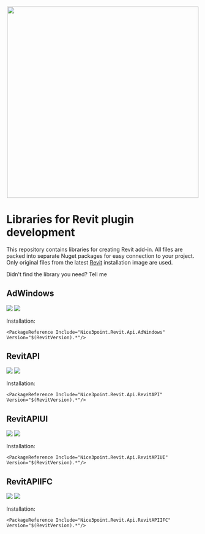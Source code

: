 <h3 align="center"><img src="https://user-images.githubusercontent.com/20504884/151987351-a3eceb30-ad81-49fb-8a45-1b7c945aca84.png" width="500px"></h3>

# Libraries for Revit plugin development

This repository contains libraries for creating Revit add-in. All files are packed into separate Nuget packages for easy connection to your project. Only original files from the
latest [Revit](https://www.autodesk.com/products/revit) installation image are used.

Didn't find the library you need? Tell me

## AdWindows

<p align="left">
  <a href="https://www.nuget.org/packages/Nice3point.Revit.Api.AdWindows"><img src="https://img.shields.io/nuget/vpre/Nice3point.Revit.Api.AdWindows?style=for-the-badge"></a>
  <a href="https://www.nuget.org/packages/Nice3point.Revit.Api.AdWindows"><img src="https://img.shields.io/nuget/dt/Nice3point.Revit.Api.AdWindows?style=for-the-badge"></a>
</p>

Installation:

```text
<PackageReference Include="Nice3point.Revit.Api.AdWindows" Version="$(RevitVersion).*"/>
```

## RevitAPI

<p align="left">
  <a href="https://www.nuget.org/packages/Nice3point.Revit.Api.RevitAPI"><img src="https://img.shields.io/nuget/vpre/Nice3point.Revit.Api.RevitAPI?style=for-the-badge"></a>
  <a href="https://www.nuget.org/packages/Nice3point.Revit.Api.RevitAPI"><img src="https://img.shields.io/nuget/dt/Nice3point.Revit.Api.RevitAPI?style=for-the-badge"></a>
</p>

Installation:

```text
<PackageReference Include="Nice3point.Revit.Api.RevitAPI" Version="$(RevitVersion).*"/>
```

## RevitAPIUI

<p align="left">
  <a href="https://www.nuget.org/packages/Nice3point.Revit.Api.RevitAPIUI"><img src="https://img.shields.io/nuget/vpre/Nice3point.Revit.Api.RevitAPIUI?style=for-the-badge"></a>
  <a href="https://www.nuget.org/packages/Nice3point.Revit.Api.RevitAPIUI"><img src="https://img.shields.io/nuget/dt/Nice3point.Revit.Api.RevitAPIUI?style=for-the-badge"></a>
</p>

Installation:

```text
<PackageReference Include="Nice3point.Revit.Api.RevitAPIUI" Version="$(RevitVersion).*"/>
```

## RevitAPIIFC

<p align="left">
  <a href="https://www.nuget.org/packages/Nice3point.Revit.Api.RevitAPIIFC"><img src="https://img.shields.io/nuget/vpre/Nice3point.Revit.Api.RevitAPIIFC?style=for-the-badge"></a>
  <a href="https://www.nuget.org/packages/Nice3point.Revit.Api.RevitAPIIFC"><img src="https://img.shields.io/nuget/dt/Nice3point.Revit.Api.RevitAPIIFC?style=for-the-badge"></a>
</p>

Installation:

```text
<PackageReference Include="Nice3point.Revit.Api.RevitAPIIFC" Version="$(RevitVersion).*"/>
```
